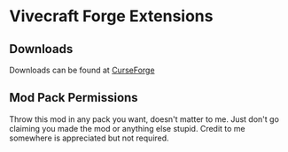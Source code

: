 # Vivecraft Forge Extensions
## Downloads
Downloads can be found at [CurseForge](https://www.curseforge.com/minecraft/mc-mods/vivecraft-forge-extensions)
## Mod Pack Permissions
Throw this mod in any pack you want, doesn't matter to me. Just don't go claiming you made the mod or anything else stupid.
Credit to me somewhere is appreciated but not required.